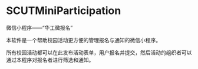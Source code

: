 # SCUTMiniParticipation
微信小程序——“华工微报名”

本软件是一个帮助校园活动更方便的管理报名与通知的微信小程序。

所有校园活动都可以在此发布活动表单，用户报名并提交，然后活动的组织者可以通过本程序对报名者进行筛选和通知。

